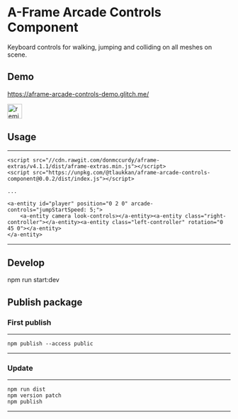 # A-Frame Arcade Controls Component

Keyboard controls for walking, jumping and colliding on all meshes on scene.

## Demo

https://aframe-arcade-controls-demo.glitch.me/

<!-- Remix Button -->
<a href="https://glitch.com/edit/#!/remix/aframe-arcade-controls-denemo">
  <img src="https://cdn.glitch.com/2bdfb3f8-05ef-4035-a06e-2043962a3a13%2Fremix%402x.png?1513093958726" alt="remix button" aria-label="remix" height="33">
</a>

## Usage

---
    <script src="//cdn.rawgit.com/donmccurdy/aframe-extras/v4.1.1/dist/aframe-extras.min.js"></script>
    <script src="https://unpkg.com/@tlaukkan/aframe-arcade-controls-component@0.0.2/dist/index.js"></script>
    
    ...
    
    <a-entity id="player" position="0 2 0" arcade-controls="jumpStartSpeed: 5;">
        <a-entity camera look-controls></a-entity><a-entity class="right-controller"></a-entity><a-entity class="left-controller" rotation="0 45 0"></a-entity>
    </a-entity>
---

## Develop

npm run start:dev

## Publish package

### First publish

---
    npm publish --access public
---

### Update

---
    npm run dist
    npm version patch
    npm publish
---